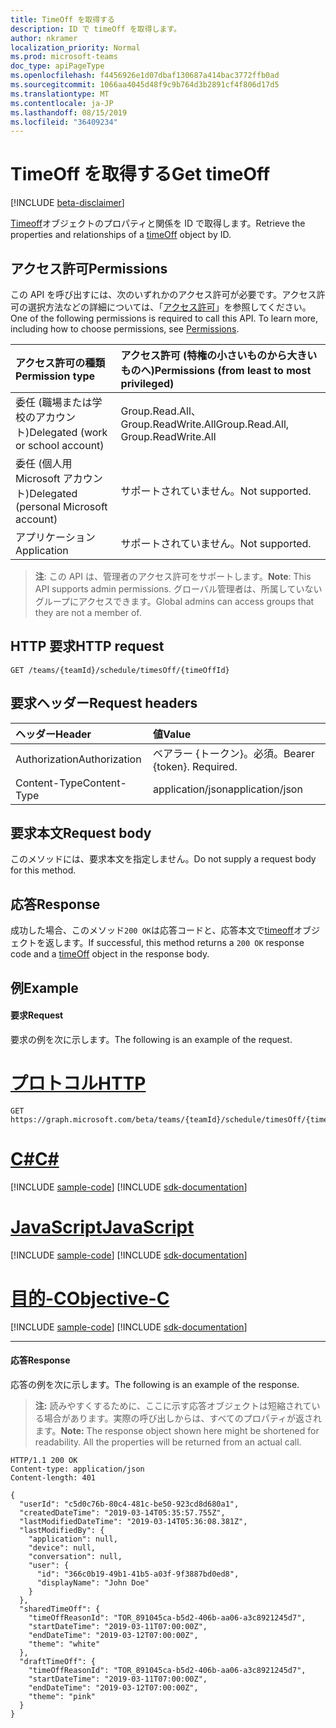 ```yaml
---
title: TimeOff を取得する
description: ID で timeOff を取得します。
author: nkramer
localization_priority: Normal
ms.prod: microsoft-teams
doc_type: apiPageType
ms.openlocfilehash: f4456926e1d07dbaf130687a414bac3772ffb0ad
ms.sourcegitcommit: 1066aa4045d48f9c9b764d3b2891cf4f806d17d5
ms.translationtype: MT
ms.contentlocale: ja-JP
ms.lasthandoff: 08/15/2019
ms.locfileid: "36409234"
---
```

# <a name="get-timeoff"></a><span data-ttu-id="943f7-103">TimeOff を取得する</span><span class="sxs-lookup"><span data-stu-id="943f7-103">Get timeOff</span></span>

[!INCLUDE [beta-disclaimer](../../includes/beta-disclaimer.md)]

<span data-ttu-id="943f7-104">[Timeoff](../resources/timeoff.md)オブジェクトのプロパティと関係を ID で取得します。</span><span class="sxs-lookup"><span data-stu-id="943f7-104">Retrieve the properties and relationships of a [timeOff](../resources/timeoff.md) object by ID.</span></span>

## <a name="permissions"></a><span data-ttu-id="943f7-105">アクセス許可</span><span class="sxs-lookup"><span data-stu-id="943f7-105">Permissions</span></span>

<span data-ttu-id="943f7-p101">この API を呼び出すには、次のいずれかのアクセス許可が必要です。アクセス許可の選択方法などの詳細については、「[アクセス許可](/graph/permissions-reference)」を参照してください。</span><span class="sxs-lookup"><span data-stu-id="943f7-p101">One of the following permissions is required to call this API. To learn more, including how to choose permissions, see [Permissions](/graph/permissions-reference).</span></span>

|<span data-ttu-id="943f7-108">アクセス許可の種類</span><span class="sxs-lookup"><span data-stu-id="943f7-108">Permission type</span></span>      | <span data-ttu-id="943f7-109">アクセス許可 (特権の小さいものから大きいものへ)</span><span class="sxs-lookup"><span data-stu-id="943f7-109">Permissions (from least to most privileged)</span></span>              |
|:--------------------|:---------------------------------------------------------|
|<span data-ttu-id="943f7-110">委任 (職場または学校のアカウント)</span><span class="sxs-lookup"><span data-stu-id="943f7-110">Delegated (work or school account)</span></span> | <span data-ttu-id="943f7-111">Group.Read.All、Group.ReadWrite.All</span><span class="sxs-lookup"><span data-stu-id="943f7-111">Group.Read.All, Group.ReadWrite.All</span></span>    |
|<span data-ttu-id="943f7-112">委任 (個人用 Microsoft アカウント)</span><span class="sxs-lookup"><span data-stu-id="943f7-112">Delegated (personal Microsoft account)</span></span> | <span data-ttu-id="943f7-113">サポートされていません。</span><span class="sxs-lookup"><span data-stu-id="943f7-113">Not supported.</span></span>    |
|<span data-ttu-id="943f7-114">アプリケーション</span><span class="sxs-lookup"><span data-stu-id="943f7-114">Application</span></span> | <span data-ttu-id="943f7-115">サポートされていません。</span><span class="sxs-lookup"><span data-stu-id="943f7-115">Not supported.</span></span> |

> <span data-ttu-id="943f7-116">**注**: この API は、管理者のアクセス許可をサポートします。</span><span class="sxs-lookup"><span data-stu-id="943f7-116">**Note**: This API supports admin permissions.</span></span> <span data-ttu-id="943f7-117">グローバル管理者は、所属していないグループにアクセスできます。</span><span class="sxs-lookup"><span data-stu-id="943f7-117">Global admins can access groups that they are not a member of.</span></span>

## <a name="http-request"></a><span data-ttu-id="943f7-118">HTTP 要求</span><span class="sxs-lookup"><span data-stu-id="943f7-118">HTTP request</span></span>

<!-- { "blockType": "ignored" } -->

```http
GET /teams/{teamId}/schedule/timesOff/{timeOffId}
```

## <a name="request-headers"></a><span data-ttu-id="943f7-119">要求ヘッダー</span><span class="sxs-lookup"><span data-stu-id="943f7-119">Request headers</span></span>

| <span data-ttu-id="943f7-120">ヘッダー</span><span class="sxs-lookup"><span data-stu-id="943f7-120">Header</span></span>       | <span data-ttu-id="943f7-121">値</span><span class="sxs-lookup"><span data-stu-id="943f7-121">Value</span></span> |
|:---------------|:--------|
| <span data-ttu-id="943f7-122">Authorization</span><span class="sxs-lookup"><span data-stu-id="943f7-122">Authorization</span></span>  | <span data-ttu-id="943f7-p103">ベアラー {トークン}。必須。</span><span class="sxs-lookup"><span data-stu-id="943f7-p103">Bearer {token}. Required.</span></span>  |
| <span data-ttu-id="943f7-125">Content-Type</span><span class="sxs-lookup"><span data-stu-id="943f7-125">Content-Type</span></span>  | <span data-ttu-id="943f7-126">application/json</span><span class="sxs-lookup"><span data-stu-id="943f7-126">application/json</span></span>  |

## <a name="request-body"></a><span data-ttu-id="943f7-127">要求本文</span><span class="sxs-lookup"><span data-stu-id="943f7-127">Request body</span></span>
<span data-ttu-id="943f7-128">このメソッドには、要求本文を指定しません。</span><span class="sxs-lookup"><span data-stu-id="943f7-128">Do not supply a request body for this method.</span></span>

## <a name="response"></a><span data-ttu-id="943f7-129">応答</span><span class="sxs-lookup"><span data-stu-id="943f7-129">Response</span></span>

<span data-ttu-id="943f7-130">成功した場合、このメソッド`200 OK`は応答コードと、応答本文で[timeoff](../resources/timeoff.md)オブジェクトを返します。</span><span class="sxs-lookup"><span data-stu-id="943f7-130">If successful, this method returns a `200 OK` response code and a [timeOff](../resources/timeoff.md) object in the response body.</span></span>

## <a name="example"></a><span data-ttu-id="943f7-131">例</span><span class="sxs-lookup"><span data-stu-id="943f7-131">Example</span></span>

#### <a name="request"></a><span data-ttu-id="943f7-132">要求</span><span class="sxs-lookup"><span data-stu-id="943f7-132">Request</span></span>

<span data-ttu-id="943f7-133">要求の例を次に示します。</span><span class="sxs-lookup"><span data-stu-id="943f7-133">The following is an example of the request.</span></span>

# <a name="httptabhttp"></a>[<span data-ttu-id="943f7-134">プロトコル</span><span class="sxs-lookup"><span data-stu-id="943f7-134">HTTP</span></span>](#tab/http)
<!-- {
  "blockType": "request",
  "name": "timeoff-get"
}-->
```http
GET https://graph.microsoft.com/beta/teams/{teamId}/schedule/timesOff/{timeOffId}
```
# <a name="ctabcsharp"></a>[<span data-ttu-id="943f7-135">C#</span><span class="sxs-lookup"><span data-stu-id="943f7-135">C#</span></span>](#tab/csharp)
[!INCLUDE [sample-code](../includes/snippets/csharp/timeoff-get-csharp-snippets.md)]
[!INCLUDE [sdk-documentation](../includes/snippets/snippets-sdk-documentation-link.md)]

# <a name="javascripttabjavascript"></a>[<span data-ttu-id="943f7-136">JavaScript</span><span class="sxs-lookup"><span data-stu-id="943f7-136">JavaScript</span></span>](#tab/javascript)
[!INCLUDE [sample-code](../includes/snippets/javascript/timeoff-get-javascript-snippets.md)]
[!INCLUDE [sdk-documentation](../includes/snippets/snippets-sdk-documentation-link.md)]

# <a name="objective-ctabobjc"></a>[<span data-ttu-id="943f7-137">目的-C</span><span class="sxs-lookup"><span data-stu-id="943f7-137">Objective-C</span></span>](#tab/objc)
[!INCLUDE [sample-code](../includes/snippets/objc/timeoff-get-objc-snippets.md)]
[!INCLUDE [sdk-documentation](../includes/snippets/snippets-sdk-documentation-link.md)]

---


#### <a name="response"></a><span data-ttu-id="943f7-138">応答</span><span class="sxs-lookup"><span data-stu-id="943f7-138">Response</span></span>

<span data-ttu-id="943f7-139">応答の例を次に示します。</span><span class="sxs-lookup"><span data-stu-id="943f7-139">The following is an example of the response.</span></span> 

><span data-ttu-id="943f7-p104">**注:** 読みやすくするために、ここに示す応答オブジェクトは短縮されている場合があります。実際の呼び出しからは、すべてのプロパティが返されます。</span><span class="sxs-lookup"><span data-stu-id="943f7-p104">**Note:** The response object shown here might be shortened for readability. All the properties will be returned from an actual call.</span></span>
<!-- {
  "blockType": "response",
  "truncated": true,
  "@odata.type": "microsoft.graph.timeOff"
} -->

```http
HTTP/1.1 200 OK
Content-type: application/json
Content-length: 401

{
  "userId": "c5d0c76b-80c4-481c-be50-923cd8d680a1",
  "createdDateTime": "2019-03-14T05:35:57.755Z",
  "lastModifiedDateTime": "2019-03-14T05:36:08.381Z",
  "lastModifiedBy": {
    "application": null,
    "device": null,
    "conversation": null,
    "user": {
      "id": "366c0b19-49b1-41b5-a03f-9f3887bd0ed8",
      "displayName": "John Doe"
    }
  },
  "sharedTimeOff": {
    "timeOffReasonId": "TOR_891045ca-b5d2-406b-aa06-a3c8921245d7",
    "startDateTime": "2019-03-11T07:00:00Z",
    "endDateTime": "2019-03-12T07:00:00Z",
    "theme": "white"
  },
  "draftTimeOff": {
    "timeOffReasonId": "TOR_891045ca-b5d2-406b-aa06-a3c8921245d7",
    "startDateTime": "2019-03-11T07:00:00Z",
    "endDateTime": "2019-03-12T07:00:00Z",
    "theme": "pink"
  }
}
```

<!-- uuid: 8fcb5dbc-d5aa-4681-8e31-b001d5168d79
2015-10-25 14:57:30 UTC -->
<!--
{
  "type": "#page.annotation",
  "description": "Get a timeOff by id",
  "keywords": "",
  "section": "documentation",
  "tocPath": "",
  "suppressions": [
  ]
}
-->
